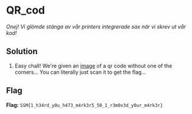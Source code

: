# QR_cod
*Onej! Vi glömde stänga av vår printers integrerade sax när vi skrev ut vår kod!*

## Solution
1. Easy chall! We're given an [image](./original_files/qrcod.jpg) of a qr code without one of the corners... You can literally just scan it to get the flag...


## Flag
**Flag:** `SSM{1_h34rd_y0u_h473_m4rk3r5_50_1_r3m0v3d_y0ur_m4rk3r}`
